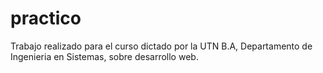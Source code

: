 # practico

Trabajo realizado para el curso dictado por la UTN B.A, Departamento de Ingenieria en Sistemas, sobre desarrollo web.
